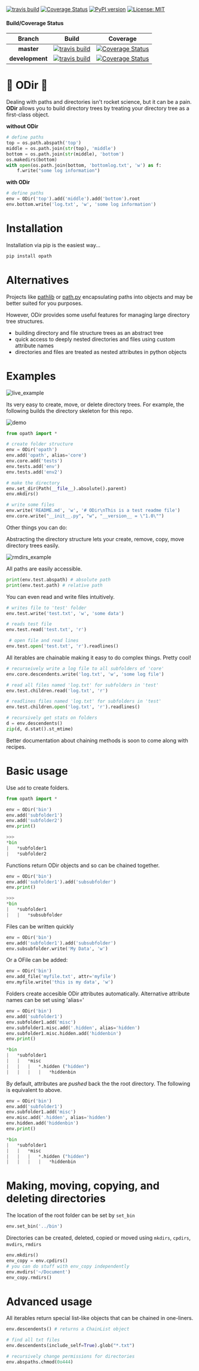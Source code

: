 [![travis build](https://img.shields.io/travis/jvrana/opath.svg)](https://travis-ci.org/jvrana/opath)
[![Coverage Status](https://coveralls.io/repos/github/jvrana/opath/badge.svg?branch=master)](https://coveralls.io/github/jvrana/opath?branch=master)
[![PyPI version](https://badge.fury.io/py/REPO.svg)](https://badge.fury.io/py/REPO)
[![License: MIT](https://img.shields.io/badge/License-MIT-yellow.svg)](https://opensource.org/licenses/MIT)


#### Build/Coverage Status
Branch | Build | Coverage
:---: | :---: | :---:
**master** | [![travis build](https://img.shields.io/travis/jvrana/opath/master.svg)](https://travis-ci.org/jvrana/opath/master) | [![Coverage Status](https://coveralls.io/repos/github/jvrana/opath/badge.svg?branch=master)](https://coveralls.io/github/jvrana/opath?branch=master)
**development** | [![travis build](https://img.shields.io/travis/jvrana/opath/development.svg)](https://travis-ci.org/jvrana/opath/development) | [![Coverage Status](https://coveralls.io/repos/github/jvrana/opath/badge.svg?branch=development)](https://coveralls.io/github/jvrana/opath?branch=development)

# 📁 ODir 📁

Dealing with paths and directories isn't rocket science, but it can be a pain. **ODir** allows you to build directory trees by treating
your directory tree as a first-class object.

**without ODir**
```python
# define paths
top = os.path.abspath('top')
middle = os.path.join(str(top), 'middle')
bottom = os.path.join(str(middle), 'bottom')
os.makedirs(bottom)
with open(os.path.join(bottom, 'bottomlog.txt', 'w') as f:
    f.write("some log information")
```

**with ODir**
```python
# define paths
env = ODir('top').add('middle').add('bottom').root
env.bottom.write('log.txt', 'w', 'some log information')
```

# Installation

Installation via pip is the easiest way...

```bash
pip install opath
```

# Alternatives

Projects like [pathlib](https://docs.python.org/3/library/pathlib.html) or [path.py](https://github.com/jaraco/path.py)
encapsulating paths into objects and may be better suited for you purposes.

However, ODir provides some useful features for managing large directory tree structures.
* building directory and file structure trees as an abstract tree
* quick access to deeply nested directories and files using custom attribute names
* directories and files are treated as nested attributes in python objects

# Examples

![live_example](images/dir_example.gif?raw=true)

Its very easy to create, move, or delete directory trees. For example, the following builds the directory
skeleton for this repo.

![demo](images/directory_example.png?raw=true)

```python
from opath import *

# create folder structure
env = ODir('opath')
env.add('opath', alias='core')
env.core.add('tests')
env.tests.add('env')
env.tests.add('env2')

# make the directory
env.set_dir(Path(__file__).absolute().parent)
env.mkdirs()

# write some files
env.write('README.md', 'w', '# ODir\nThis is a test readme file')
env.core.write("__init__.py", "w", "__version__ = \"1.0\"")
```

Other things you can do:

Abstracting the directory structure lets your create, remove, copy, move directory trees easily.

![rmdirs_example](images/rmdirs_example.gif?raw=true)

All paths are easily accessible.

```python
print(env.test.abspath) # absolute path
print(env.test.path) # relative path
```

You can even read and write files intuitively.

```python
# writes file to 'test' folder
env.test.write('test.txt', 'w', 'some data')

# reads test file
env.test.read('test.txt', 'r')

 # open file and read lines
env.test.open('test.txt', 'r').readlines()
```

All iterables are chainable making it easy to do complex things. Pretty cool!

```python
# recurseively write a log file to all subfolders of 'core'
env.core.descendents.write('log.txt', 'w', 'some log file')

# read all files named 'log.txt' for subfolders in 'test'
env.test.children.read('log.txt', 'r')

# readlines files named 'log.txt' for subfolders in 'test'
env.test.children.open('log.txt', 'r').readlines()

# recursively get stats on folders
d = env.descendents()
zip(d, d.stat().st_mtime)
```

Better documentation about chaining methods is soon to come along with recipes.

# Basic usage

Use `add` to create folders.

```python
from opath import *

env = ODir('bin')
env.add('subfolder1')
env.add('subfolder2')
env.print()

>>>
*bin
|   *subfolder1
|   *subfolder2
```

Functions return ODir objects and so can be chained together.
```python
env = ODir('bin')
env.add('subfolder1').add('subsubfolder')
env.print()

>>>
*bin
|   *subfolder1
|   |   *subsubfolder
```

Files can be written quickly
```python
env = ODir('bin')
env.add('subfolder1').add('subsubfolder')
env.subsubfolder.write('My Data', 'w')
```

Or a OFile can be added:
```python
env = ODir('bin')
env.add_file('myfile.txt', attr='myfile')
env.myfile.write('this is my data', 'w')
```

Folders create accesible ODir attributes automatically. Alternative attribute names can be set using
'alias='

```python
env = ODir('bin')
env.add('subfolder1')
env.subfolder1.add('misc')
env.subfolder1.misc.add('.hidden', alias='hidden')
env.subfolder1.misc.hidden.add('hiddenbin')
env.print()

*bin
|   *subfolder1
|   |   *misc
|   |   |   *.hidden ("hidden")
|   |   |   |   *hiddenbin

```

By default, attributes are *pushed* back the the root directory. The following is equivalent to above.

```python
env = ODir('bin')
env.add('subfolder1')
env.subfolder1.add('misc')
env.misc.add('.hidden', alias='hidden')
env.hidden.add('hiddenbin')
env.print()

*bin
|   *subfolder1
|   |   *misc
|   |   |   *.hidden ("hidden")
|   |   |   |   *hiddenbin

```

# Making, moving, copying, and deleting directories

The location of the root folder can be set by `set_bin`

```python
env.set_bin('../bin')
```

Directories can be created, deleted, copied or moved using `mkdirs`, `cpdirs`, `mvdirs`, `rmdirs`

```python
env.mkdirs()
env_copy = env.cpdirs()
# you can do stuff with env_copy independently
env.mvdirs('~/Document')
env_copy.rmdirs()
```

# Advanced usage

All iterables return special list-like objects that can be chained in one-liners.

```python
env.descendents() # returns a ChainList object

# find all txt files
env.descendents(include_self=True).glob("*.txt")

# recursively change permissions for directories
env.abspaths.chmod(0o444)
```

